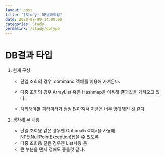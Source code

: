 ```yaml
---
layout: post
title: "[Study] DB결과타입"
date: 2020-08-09 14:00:00
categories: Study
permalink: /study/dbType
---
```


# DB결과 타입

1. 현재 구성

   - 단일 조회의 경우, command 객체를 이용해 가져온다.

   - 다중 조회의 경우 ArrayList 혹은 Hashmap을 이용해 결과값을 가져오고 있다.

   - 처리해야할 파라미터가 점점 많아져서 지금은 너무 방대해진 것 같다.

     

2. 생각해 본 내용

   - 단일 조회용 같은 경우엔 Optional<객체>을 사용해 NPE(NullPointException)잡을 수 있도록
   - 다중 조회용 같은 경우엔 List사용 등 
   - 큰 부분을 먼저 정해도 좋을것 같다.







